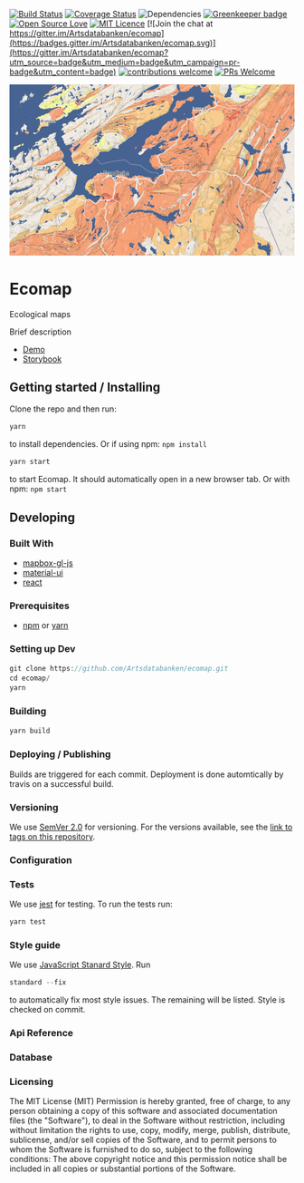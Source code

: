[![Build Status](https://travis-ci.org/Artsdatabanken/ecomap.svg?branch=master)](https://travis-ci.org/Artsdatabanken/ecomap) [![Coverage Status](https://coveralls.io/repos/github/Artsdatabanken/ecomap/badge.svg?branch=master)](https://coveralls.io/github/Artsdatabanken/ecomap?branch=master)
![Dependencies](https://david-dm.org/artsdatabanken/ecomap.svg)
[![Greenkeeper badge](https://badges.greenkeeper.io/Artsdatabanken/ecomap.svg)](https://greenkeeper.io/)
[![Open Source Love](https://badges.frapsoft.com/os/v2/open-source.svg?v=103)](https://github.com/ellerbrock/open-source-badges/)
[![MIT Licence](https://badges.frapsoft.com/os/mit/mit.svg?v=103)](https://opensource.org/licenses/mit-license.php)
[![Join the chat at https://gitter.im/Artsdatabanken/ecomap](https://badges.gitter.im/Artsdatabanken/ecomap.svg)](https://gitter.im/Artsdatabanken/ecomap?utm_source=badge&utm_medium=badge&utm_campaign=pr-badge&utm_content=badge)
[![contributions welcome](https://camo.githubusercontent.com/926d8ca67df15de5bd1abac234c0603d94f66c00/68747470733a2f2f696d672e736869656c64732e696f2f62616467652f636f6e747269627574696f6e732d77656c636f6d652d627269676874677265656e2e7376673f7374796c653d666c6174)](https://github.com/Artsdatabanken/ecomap/issues)
[![PRs Welcome](https://img.shields.io/badge/PRs-welcome-brightgreen.svg)](CONTRIBUTING.md#pull-requests)

[![Screenshot](doc/screenshot.png "Ecomap screenshot")](http://outgoing-front.surge.sh/)

# Ecomap
Ecological maps

Brief description

* [Demo](http://outgoing-front.surge.sh/)
* [Storybook](http://outgoing-front.surge.sh/storybook)

## Getting started / Installing

Clone the repo and then run:

```javascript
yarn
```

to install dependencies.  Or if using npm: `npm install`

```javascript
yarn start
```

to start Ecomap.  It should automatically open in a new browser tab.  Or with npm: `npm start`

## Developing
### Built With

 * [mapbox-gl-js](https://github.com/mapbox/mapbox-gl-js)
 * [material-ui](https://github.com/callemall/material-ui)
 * [react](https://github.com/facebook/react)

### Prerequisites

 * [npm](https://nodejs.org/en/download/) or [yarn](https://yarnpkg.com/en/)

### Setting up Dev

```javascript
git clone https://github.com/Artsdatabanken/ecomap.git
cd ecomap/
yarn
```

### Building
```javascript
yarn build
```
### Deploying / Publishing

Builds are triggered for each commit.  Deployment is done automtically by travis on a successful build.

### Versioning

We use [SemVer 2.0](http://semver.org/) for versioning. For the versions available, see the [link to tags on this repository](https://github.com/artsdatabanken/ecomap/blob/master/tags).

### Configuration

### Tests

We use [jest](https://facebook.github.io/jest/) for testing.  To run the tests run:

```javascript
yarn test
```
### Style guide

We use [JavaScript Stanard Style](https://standardjs.com/). Run

```javascript
standard --fix
```

to automatically fix most style issues.  The remaining will be listed.  Style is checked on commit.

### Api Reference

### Database

### Licensing

The MIT License (MIT)
Permission is hereby granted, free of charge, to any person obtaining a copy of this software and associated documentation files (the "Software"), to deal in the Software without restriction, including without limitation the rights to use, copy, modify, merge, publish, distribute, sublicense, and/or sell copies of the Software, and to permit persons to whom the Software is furnished to do so, subject to the following conditions:
The above copyright notice and this permission notice shall be included in all copies or substantial portions of the Software.
